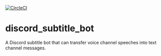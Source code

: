 [![CircleCI](https://circleci.com/gh/ssghost/discord_subtitle_bot.svg?style=svg)](https://circleci.com/gh/ssghost/discord_subtitle_bot)
# discord_subtitle_bot
A Discord subtitle bot that can transfer voice channel speeches into text channel messages.

